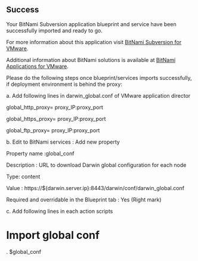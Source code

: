 [BitNami Applications for VMware]: http://bitnami.org/vmware "BitNami Applications for VMware"
[BitNami Subversion for VMware]: http://bitnami.org/vmware/subversion "BitNami Subversion for VMware"


## Success
Your BitNami Subversion application blueprint and service have been successfully imported and ready to go.

For more information about this application visit [BitNami Subversion for VMware].

Additional information about BitNami solutions is available at [BitNami Applications for VMware].

Please do the following steps once blueprint/services imports successfully, if deployment environment is behind the proxy:

a. Add following lines in darwin_global.conf of VMware application director

global_http_proxy= proxy_IP:proxy_port

global_https_proxy= proxy_IP:proxy_port

global_ftp_proxy= proxy_IP:proxy_port

b. Edit to BitNami services : Add new property

Property name :global_conf

Description : URL to download Darwin global configuration for each node

Type: content

Value : https://${darwin.server.ip}:8443/darwin/conf/darwin_global.conf

Required and overridable in the Blueprint tab : Yes (Right mark)

c. Add following lines in each action scripts

 # Import global conf

 . $global_conf
